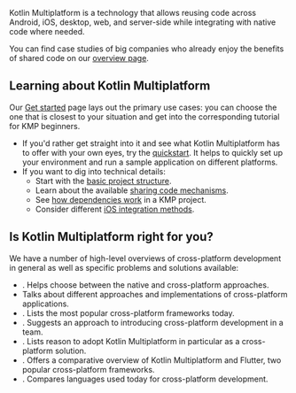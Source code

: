 [//]: # (title: What is Kotlin Multiplatform)

Kotlin Multiplatform is a technology that allows reusing code across Android, iOS, desktop, web, and server-side
while integrating with native code where needed.

You can find case studies of big companies who already enjoy the benefits of shared code on our [overview page](https://www.jetbrains.com/kotlin-multiplatform/).

## Learning about Kotlin Multiplatform

Our [Get started](get-started.topic) page lays out the primary use cases:
you can choose the one that is closest to your situation and get into the corresponding tutorial for KMP beginners.

* If you'd rather get straight into it and see what Kotlin Multiplatform has to offer with your own eyes, try the [quickstart](quickstart.md).
  It helps to quickly set up your environment and run a sample application on different platforms.
* If you want to dig into technical details:
  * Start with the [basic project structure](multiplatform-discover-project.md).
  * Learn about the available [sharing code mechanisms](multiplatform-share-on-platforms.md).
  * See [how dependencies work](multiplatform-add-dependencies.md) in a KMP project.
  * Consider different [iOS integration methods](multiplatform-ios-integration-overview.md).

## Is Kotlin Multiplatform right for you?

We have a number of high-level overviews of cross-platform development in general as well as specific
problems and solutions available:

* [](native-and-cross-platform.md). Helps choose between the native and cross-platform approaches.
* [](cross-platform-mobile-development.md) Talks about different approaches and implementations of cross-platform applications.
* [](cross-platform-frameworks.md). Lists the most popular cross-platform frameworks today.
* [](multiplatform-introduce-your-team.md). Suggests an approach to introducing cross-platform development in a team.
* [](multiplatform-reasons-to-try.md). Lists reason to adopt Kotlin Multiplatform in particular as a cross-platform solution.
* [](kotlin-multiplatform-flutter.md). Offers a comparative overview of Kotlin Multiplatform and Flutter, two popular cross-platform frameworks.
* [](programming-languages-cross-platform.md). Compares languages used today for cross-platform development.